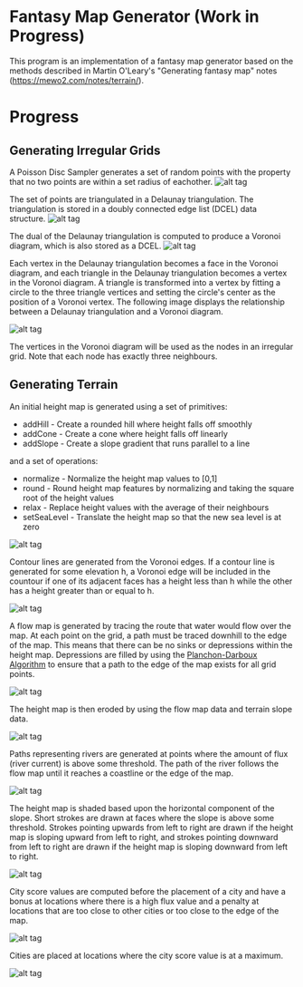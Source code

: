 # Fantasy Map Generator (Work in Progress)

This program is an implementation of a fantasy map generator based on the methods described in Martin O'Leary's "Generating fantasy map" notes (https://mewo2.com/notes/terrain/).

# Progress

## Generating Irregular Grids

A Poisson Disc Sampler generates a set of random points with the property that no two points are within a set radius of eachother.
![alt tag](http://rlguy.com/map_generation/images/uniform_vs_poisson_sampling.jpg)

The set of points are triangulated in a Delaunay triangulation. The triangulation is stored in a doubly connected edge list (DCEL) data structure.
![alt tag](http://rlguy.com/map_generation/images/uniform_vs_poisson_delaunay.jpg)

The dual of the Delaunay triangulation is computed to produce a Voronoi diagram, which is also stored as a DCEL.
![alt tag](http://rlguy.com/map_generation/images/uniform_vs_poisson_voronoi.jpg)

Each vertex in the Delaunay triangulation becomes a face in the Voronoi diagram, and each triangle in the Delaunay triangulation becomes a vertex in the Voronoi diagram. A triangle is transformed into a vertex by fitting a circle to the three triangle vertices and setting the circle's center as the position of a Voronoi vertex. The following image displays the relationship between a Delaunay triangulation and a Voronoi diagram.

![alt tag](http://rlguy.com/map_generation/images/voronoi_delaunay_overlay.jpg)

The vertices in the Voronoi diagram will be used as the nodes in an irregular grid. Note that each node has exactly three neighbours.

## Generating Terrain

An initial height map is generated using a set of primitives:
- addHill - Create a rounded hill where height falls off smoothly
- addCone - Create a cone where height falls off linearly
- addSlope - Create a slope gradient that runs parallel to a line

and a set of operations:
- normalize - Normalize the height map values to [0,1]
- round - Round height map features by normalizing and taking the square root of the height values
- relax - Replace height values with the average of their neighbours
- setSeaLevel - Translate the height map so that the new sea level is at zero

![alt tag](http://rlguy.com/map_generation/images/heightmap_primitives.jpg)

Contour lines are generated from the Voronoi edges. If a contour line is generated for some elevation h, a Voronoi edge will be included in the countour if one of its adjacent faces has a height less than h while the other has a height greater than or equal to h.

![alt tag](http://rlguy.com/map_generation/images/heightmap_contour.jpg)

A flow map is generated by tracing the route that water would flow over the map. At each point on the grid, a path must be traced downhill to the edge of the map. This means that there can be no sinks or depressions within the height map. Depressions are filled by using the [Planchon-Darboux Algorithm](http://horizon.documentation.ird.fr/exl-doc/pleins_textes/pleins_textes_7/sous_copyright/010031925.pdf) to ensure that a path to the edge of the map exists for all grid points.

![alt tag](http://rlguy.com/map_generation/images/flowmap.jpg)

The height map is then eroded by using the flow map data and terrain slope data.

![alt tag](http://rlguy.com/map_generation/images/erosion_process.jpg)

Paths representing rivers are generated at points where the amount of flux (river current) is above some threshold. The path of the river follows the flow map until it reaches a coastline or the edge of the map.

![alt tag](http://rlguy.com/map_generation/images/river_generation.jpg)

The height map is shaded based upon the horizontal component of the slope. Short strokes are drawn at faces where the slope is above some threshold. Strokes pointing upwards from left to right are drawn if the height map is sloping upward from left to right, and strokes pointing downward from left to right are drawn if the height map is sloping downward from left to right.

![alt tag](http://rlguy.com/map_generation/images/slope_shading.jpg)

City score values are computed before the placement of a city and have a bonus at locations where there is a high flux value and a penalty at locations that are too close to other cities or too close to the edge of the map.

![alt tag](http://rlguy.com/map_generation/images/city_scores.jpg)

Cities are placed at locations where the city score value is at a maximum.

![alt tag](http://rlguy.com/map_generation/images/city_locations.jpg)


